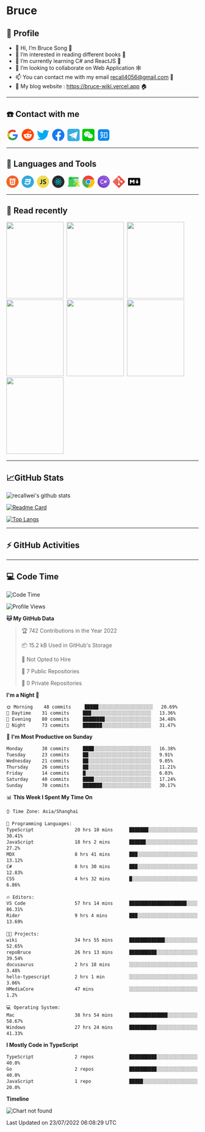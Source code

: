 # Bruce

## 🦁️ Profile

- 👋 Hi, I’m Bruce Song 🦁️
- 👀 I’m interested in reading different books 📖
- 🌱 I’m currently learning C# and ReactJS 🚀
- 💞️ I’m looking to collaborate on Web Application 🕸️
- 📫 You can contact me with my email recall4056@gmail.com 📮
- 📖 My blog website : https://bruce-wiki.vercel.app 🏠

---

## ☎️ Contact with me

<img height="32" width="32" src="/img/google.png"/>&nbsp;
<img height="32" width="32" src="/img/reddit.png"/>&nbsp;
<img height="32" width="32" src="/img/twitter.png"/>&nbsp;
<img height="32" width="32" src="/img/facebook.png"/>&nbsp;
<a href="https://t.me/recallwei" target="_blank" rel="noreferrer noopener"><img height="32" width="32" src="/img/telegram.png"/></a>&nbsp;
<img height="32" width="32" src="/img/wechat.png"/>&nbsp;
<img height="32" width="32" src="/img/zhihu.png"/>&nbsp;

---

## 🚀 Languages and Tools

<a href="https://bruce-wiki.vercel.app/docs/html" target="_blank" rel="noreferrer noopener"><img height="32" width="32" src="/img/html.png"/></a>&nbsp;
<a href="https://bruce-wiki.vercel.app/docs/css" target="_blank" rel="noreferrer noopener"><img height="32" width="32" src="/img/css.png"/></a>&nbsp;
<a href="https://bruce-wiki.vercel.app/docs/javascript" target="_blank" rel="noreferrer noopener"><img height="32" width="32" src="/img/javascript.png"/></a>&nbsp;
<a href="https://bruce-wiki.vercel.app/docs/react" target="_blank" rel="noreferrer noopener"><img height="32" width="32" src="/img/react.png"/></a>&nbsp;
<a href="https://bruce-wiki.vercel.app/docs/docusaurus" target="_blank" rel="noreferrer noopener"><img height="32" width="32" src="/img/docusaurus.png"/></a>&nbsp;
<img height="32" width="32" src="/img/chrome.png"/>&nbsp;
<a href="https://bruce-wiki.vercel.app/docs/csharp" target="_blank" rel="noreferrer noopener"><img height="32" width="32" src="/img/csharp.png"/></a>&nbsp;
<img height="32" width="32" src="/img/git.png"/>&nbsp;
<a href="https://bruce-wiki.vercel.app/docs/markdown" target="_blank" rel="noreferrer noopener"><img height="32" width="32" src="/img/markdown.png"/></a>&nbsp;

---

## 📖 Read recently

<img height="200" width="150" src="https://img9.doubanio.com/view/subject/s/public/s27283822.jpg"/>&nbsp;
<img height="200" width="150" src="https://img9.doubanio.com/view/subject/l/public/s33524212.jpg"/>&nbsp;
<img height="200" width="150" src="https://img9.doubanio.com/view/subject/m/public/s33460221.jpg"/>&nbsp;
<img height="200" width="150" src="https://img3.doubanio.com/view/subject/l/public/s8958650.jpg"/>&nbsp;
<img height="200" width="150" src="https://img9.doubanio.com/view/subject/l/public/s33703494.jpg"/>&nbsp;
<img height="200" width="150" src="https://img3.doubanio.com/view/subject/l/public/s29820180.jpg"/>&nbsp;
<img height="200" width="150" src="https://img9.doubanio.com/view/subject/l/public/s11329547.jpg"/>&nbsp;

---

## 📈GitHub Stats

![recallwei's github stats](https://github-readme-stats.vercel.app/api?username=recallwei&show_icons=true&theme=dracula&count_private=true&include_all_commits)

<!---
repository 卡片
--->

[![Readme Card](https://github-readme-stats.vercel.app/api/pin/?username=recallwei&repo=recallwei&theme=dracula)](https://github.com/recallwei/daily)

<!---
repository 常用语言 layout=compact（紧凑布局）
--->

[![Top Langs](https://github-readme-stats.vercel.app/api/top-langs/?username=recallwei&layout=compact&theme=dracula)](https://github.com/recallwei/daily)

---

## ⚡️ GitHub Activities

<!--START_SECTION:activity-->

<!--END_SECTION:activity-->

---

## 💻 Code Time

<!--START_SECTION:waka-->
![Code Time](http://img.shields.io/badge/Code%20Time-0%20secs-blue)

![Profile Views](http://img.shields.io/badge/Profile%20Views-13-blue)

**🐱 My GitHub Data** 

> 🏆 742 Contributions in the Year 2022
 > 
> 📦 15.2 kB Used in GitHub's Storage 
 > 
> 🚫 Not Opted to Hire
 > 
> 📜 7 Public Repositories 
 > 
> 🔑 0 Private Repositories  
 > 
**I'm a Night 🦉** 

```text
🌞 Morning    48 commits     █████░░░░░░░░░░░░░░░░░░░░   20.69% 
🌆 Daytime    31 commits     ███░░░░░░░░░░░░░░░░░░░░░░   13.36% 
🌃 Evening    80 commits     ████████░░░░░░░░░░░░░░░░░   34.48% 
🌙 Night      73 commits     ███████░░░░░░░░░░░░░░░░░░   31.47%

```
📅 **I'm Most Productive on Sunday** 

```text
Monday       38 commits     ████░░░░░░░░░░░░░░░░░░░░░   16.38% 
Tuesday      23 commits     ██░░░░░░░░░░░░░░░░░░░░░░░   9.91% 
Wednesday    21 commits     ██░░░░░░░░░░░░░░░░░░░░░░░   9.05% 
Thursday     26 commits     ██░░░░░░░░░░░░░░░░░░░░░░░   11.21% 
Friday       14 commits     █░░░░░░░░░░░░░░░░░░░░░░░░   6.03% 
Saturday     40 commits     ████░░░░░░░░░░░░░░░░░░░░░   17.24% 
Sunday       70 commits     ███████░░░░░░░░░░░░░░░░░░   30.17%

```


📊 **This Week I Spent My Time On** 

```text
⌚︎ Time Zone: Asia/Shanghai

💬 Programming Languages: 
TypeScript               20 hrs 10 mins      ███████░░░░░░░░░░░░░░░░░░   30.41% 
JavaScript               18 hrs 2 mins       ██████░░░░░░░░░░░░░░░░░░░   27.2% 
MDX                      8 hrs 41 mins       ███░░░░░░░░░░░░░░░░░░░░░░   13.12% 
C#                       8 hrs 30 mins       ███░░░░░░░░░░░░░░░░░░░░░░   12.83% 
CSS                      4 hrs 32 mins       █░░░░░░░░░░░░░░░░░░░░░░░░   6.86%

🔥 Editors: 
VS Code                  57 hrs 14 mins      █████████████████████░░░░   86.31% 
Rider                    9 hrs 4 mins        ███░░░░░░░░░░░░░░░░░░░░░░   13.69%

🐱‍💻 Projects: 
wiki                     34 hrs 55 mins      █████████████░░░░░░░░░░░░   52.65% 
repoBruce                26 hrs 13 mins      ██████████░░░░░░░░░░░░░░░   39.54% 
docusaurus               2 hrs 18 mins       ░░░░░░░░░░░░░░░░░░░░░░░░░   3.48% 
hello-typescript         2 hrs 1 min         ░░░░░░░░░░░░░░░░░░░░░░░░░   3.06% 
HMediaCore               47 mins             ░░░░░░░░░░░░░░░░░░░░░░░░░   1.2%

💻 Operating System: 
Mac                      38 hrs 54 mins      ██████████████░░░░░░░░░░░   58.67% 
Windows                  27 hrs 24 mins      ██████████░░░░░░░░░░░░░░░   41.33%

```

**I Mostly Code in TypeScript** 

```text
TypeScript               2 repos             ██████████░░░░░░░░░░░░░░░   40.0% 
Go                       2 repos             ██████████░░░░░░░░░░░░░░░   40.0% 
JavaScript               1 repo              █████░░░░░░░░░░░░░░░░░░░░   20.0%

```


**Timeline**

![Chart not found](https://raw.githubusercontent.com/recallwei/recallwei/main/charts/bar_graph.png) 


 Last Updated on 23/07/2022 06:08:29 UTC
<!--END_SECTION:waka-->
<!---
recallwei/recallwei is a ✨ special ✨ repository because its `README.md` (this file) appears on your GitHub profile.
You can click the Preview link to take a look at your changes.
--->
